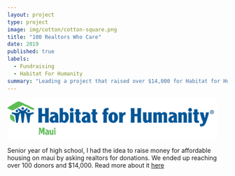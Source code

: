 ```yaml
---
layout: project
type: project
image: img/cotton/cotton-square.png
title: "100 Realtors Who Care"
date: 2019
published: true
labels:
  - Fundraising
  - Habitat For Humanity
summary: "Leading a project that raised over $14,000 for Habitat for Humanity Maui"
---
```


<img class="img-fluid" src="../img/logo-480x94-1287583210.png">

Senior year of high school, I had the idea to raise money for affordable housing on maui by asking realtors for donations. We ended up reaching over 100 donors and $14,000. Read more about it [here](https://mauinow.com/2020/01/14/maui-students-100-realtors-who-care-program-reaches-95-donors/)

